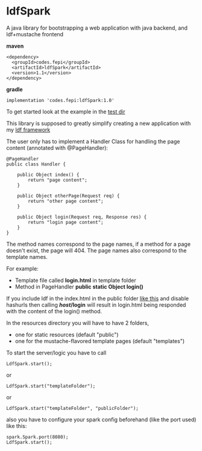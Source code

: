 # ldfSpark

A java library for bootstrapping a web application with java backend, and ldf+mustache frontend

**maven**
```
<dependency>
  <groupId>codes.fepi</groupId>
  <artifactId>ldfSpark</artifactId>
  <version>1.1</version>
</dependency>
```
**gradle**

`implementation 'codes.fepi:ldfSpark:1.0'`

To get started look at the example in the [test dir](https://github.com/AUTplayed/ldfSpark/tree/master/src/test)

This library is supposed to greatly simplify creating a new application with my [ldf framework](https://github.com/AUTplayed/ldf)

The user only has to implement a Handler Class for handling the page content (annotated with @PageHandler):

	@PageHandler
	public class Handler {

		public Object index() {
			return "page content";
		}

		public Object otherPage(Request req) {
			return "other page content";
		}
		
		public Object login(Request req, Response res) {
			return "login page content";
		}
	}
	
The method names correspond to the page names, if a method for a page doesn't exist, the page will 404.
The page names also correspond to the template names.

For example:
- Template file called **login.html** in template folder
- Method in PageHandler **public static Object login()**

If you include ldf in the index.html in the public folder [like this](https://github.com/AUTplayed/ldfSpark/blob/master/src/test/resources/public/index.html#L8)
and disable hashurls then calling ***host*/login** will result in login.html being responded with the content of the login() method.

In the resources directory you will have to have 2 folders, 
- one for static resources (default "public")
- one for the mustache-flavored template pages (default "templates") 

To start the server/logic you have to call 

	LdfSpark.start();
	
or

	LdfSpark.start("templateFolder");
	
or

	LdfSpark.start("templateFolder", "publicFolder");
	
also you have to configure your spark config beforehand (like the port used) like this:

	spark.Spark.port(8080);
	LdfSpark.start();

